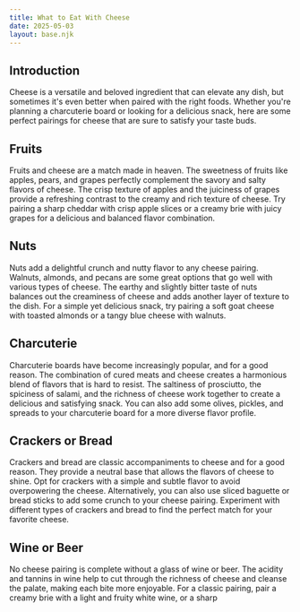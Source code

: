 ```yaml
---
title: What to Eat With Cheese
date: 2025-05-03
layout: base.njk
---
```


## Introduction

Cheese is a versatile and beloved ingredient that can elevate any dish, but sometimes it's even better when paired with the right foods. Whether you're planning a charcuterie board or looking for a delicious snack, here are some perfect pairings for cheese that are sure to satisfy your taste buds.

## Fruits

Fruits and cheese are a match made in heaven. The sweetness of fruits like apples, pears, and grapes perfectly complement the savory and salty flavors of cheese. The crisp texture of apples and the juiciness of grapes provide a refreshing contrast to the creamy and rich texture of cheese. Try pairing a sharp cheddar with crisp apple slices or a creamy brie with juicy grapes for a delicious and balanced flavor combination.

## Nuts

Nuts add a delightful crunch and nutty flavor to any cheese pairing. Walnuts, almonds, and pecans are some great options that go well with various types of cheese. The earthy and slightly bitter taste of nuts balances out the creaminess of cheese and adds another layer of texture to the dish. For a simple yet delicious snack, try pairing a soft goat cheese with toasted almonds or a tangy blue cheese with walnuts.

## Charcuterie

Charcuterie boards have become increasingly popular, and for a good reason. The combination of cured meats and cheese creates a harmonious blend of flavors that is hard to resist. The saltiness of prosciutto, the spiciness of salami, and the richness of cheese work together to create a delicious and satisfying snack. You can also add some olives, pickles, and spreads to your charcuterie board for a more diverse flavor profile.

## Crackers or Bread

Crackers and bread are classic accompaniments to cheese and for a good reason. They provide a neutral base that allows the flavors of cheese to shine. Opt for crackers with a simple and subtle flavor to avoid overpowering the cheese. Alternatively, you can also use sliced baguette or bread sticks to add some crunch to your cheese pairing. Experiment with different types of crackers and bread to find the perfect match for your favorite cheese.

## Wine or Beer

No cheese pairing is complete without a glass of wine or beer. The acidity and tannins in wine help to cut through the richness of cheese and cleanse the palate, making each bite more enjoyable. For a classic pairing, pair a creamy brie with a light and fruity white wine, or a sharp